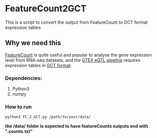 # FeatureCount2GCT

This is a script to convert the output from FeatureCount to GCT format expression tables

## Why we need this

[FeatureCount](http://bioinf.wehi.edu.au/featureCounts/) is quite useful and popular to analyse the gene expression level from RNA-seq datasets, and the [GTEX eQTL pipeline](https://github.com/broadinstitute/gtex-pipeline/tree/master/qtl) requires expression tables in [GCT format](http://software.broadinstitute.org/cancer/software/genepattern/file-formats-guide#GCT).

### Dependencies:

1. Python3
2. numpy

### How to run

```
python3 FC_2_GCT.py /path/to/your/data/
```

**the /data/ folder is expected to have featureCounts outputs end with ".counts.txt"**
